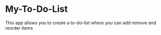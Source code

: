 # My-To-Do-List
This app allows you to create a to-do-list where you can add remove and reorder items
